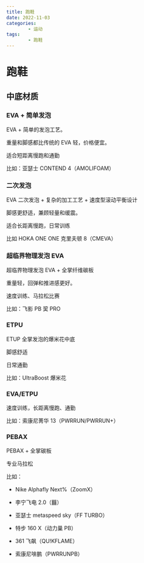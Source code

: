 ```yaml
---
title: 跑鞋
date: 2022-11-03
categories:
        - 运动
tags:
        - 跑鞋
---
```


# 跑鞋

## 中底材质

### EVA + 简单发泡

EVA + 简单的发泡工艺。

重量和脚感都比传统的 EVA 轻，价格便宜。

适合短距离慢跑和通勤

比如：亚瑟士 CONTEND 4（AMOLIFOAM）

### 二次发泡

EVA 二次发泡 + 复杂的加工工艺 + 速度型滚动平衡设计

脚感更舒适，兼顾轻量和缓震。

适合长距离慢跑，日常训练

比如 HOKA ONE ONE 克里夫顿 8（CMEVA）

### 超临界物理发泡 EVA

超临界物理发泡 EVA + 全掌纤维碳板

重量轻，回弹和推进感更好。

速度训练、马拉松比赛

比如：飞影 PB 巭 PRO

### ETPU

ETUP 全掌发泡的爆米花中底

脚感舒适

日常通勤

比如：UltraBoost 爆米花

### EVA/ETPU

速度训练，长距离慢跑、通勤

比如：索康尼菁华 13（PWRRUN/PWRRUN+）

### PEBAX

PEBAX + 全掌碳板

专业马拉松

比如：

- Nike Alphafly Next%（ZoomX）

- 李宁飞电 2.0（䨻）

- 亚瑟士 metaspeed sky（FF TURBO）

- 特步 160 X（动力巢 PB）

- 361 飞飙（QU!KFLAME）

- 索康尼啡鹏（PWRRUNPB）
